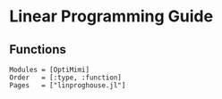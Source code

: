 # Linear Programming Guide

## Functions

```@autodocs
Modules = [OptiMimi]
Order   = [:type, :function]
Pages   = ["linproghouse.jl"]
```
